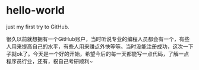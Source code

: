 # hello-world
just my first try to GitHub.

很久以前就想拥有一个GitHub账户，当时听说专业的编程人员都会有一个，有些人用来提高自己的水平，有些人用来赚点外快等等。当时没能注册成功，这次一下子就ok了。今天是一个好的开始，希望今后的每一天都能写一点代码，了解一点程序员行业，还有，祝自己考研顺利~
